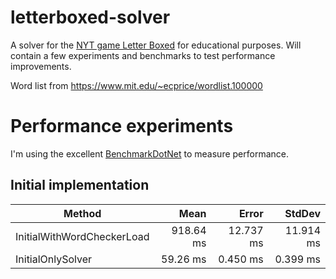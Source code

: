 # letterboxed-solver

A solver for the [NYT game Letter Boxed](https://www.nytimes.com/puzzles/letter-boxed) for educational purposes. Will contain a few experiments and benchmarks to test performance improvements.

Word list from https://www.mit.edu/~ecprice/wordlist.100000

# Performance experiments

I'm using the excellent [BenchmarkDotNet](https://github.com/dotnet/BenchmarkDotNet) to measure performance.

## Initial implementation

| Method                     | Mean      | Error     | StdDev    |
|--------------------------- |----------:|----------:|----------:|
| InitialWithWordCheckerLoad | 918.64 ms | 12.737 ms | 11.914 ms |
| InitialOnlySolver          |  59.26 ms |  0.450 ms |  0.399 ms |